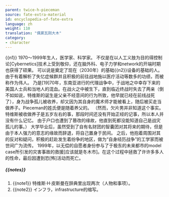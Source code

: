 ```yaml
---
parent: twice-h-pieceman
source: fate-extra-material
id: encyclopedia-of-fate-extra
language: zh
weight: 110
translation: "偶累瓦刚大木"
category:
- character
---
```


{{n1}}
1970～1999年生人，医学家、科学家。
不仅是在以人工义肢为目的得控制论[Cybernetics]技术上受到敬仰，还在脑外科、电子力学和network的开端时期也获得了硕果。
可以说是奠定了现在（2030年）的基础{{n2}}设备的基础的人。
由于有着解析了失忆症候群并且积极的前往战地施以医疗活动等数多的功绩，而被称作为伟人。
乃是[19]70年，东南亚进行的代理战争中，于战地之中幸存下来的美国人士兵和当地人的混血。在战火之中被生下，直到临近终战时失去了两亲（倒不如如说，特维斯的诞生是父亲不经意间的行为所致，他早就已经在前线战死了），身为战争孤儿被收养，却又因为其自身的魔术师才能被看上，随后被买走当做养子。Pieceman的姓氏便是随着养父的。
（然而，欠片男并非知道这个事实。
特维斯被收做养子是五岁左右的事，那段时间还没有开始正经的记事，所以本人并没有什么记忆。
由于户口也遭到了篡改的缘故，他直到死都没能知道自己是战灾孤儿的事。）
大学毕业后，虽然受到了自有名财团的智囊团对其将来的期待，但是由于本人强力的意志的缘故而辞退，将自己置身于民间。
之后，他抱着周围对其的反对和疑问，积极的赶赴发生着纷争的地区，做为“自身经历战争”的工学家而被世间广为流传。
1999年，以无偿的自愿者身份参与了于极东的未来都市的model case所引发的灾害事故的救援[应该就是冬木市]。在这个过程中拯救了许许多多人的性命，最后因遭到恐[怖]活动而死亡。

##### {{notes}}

1. {{note1}} 特维斯·H·皮斯曼在辞典里出现两次（人物和事项）。
2. {{note2}} インフラ，infrastructure的缩写。
